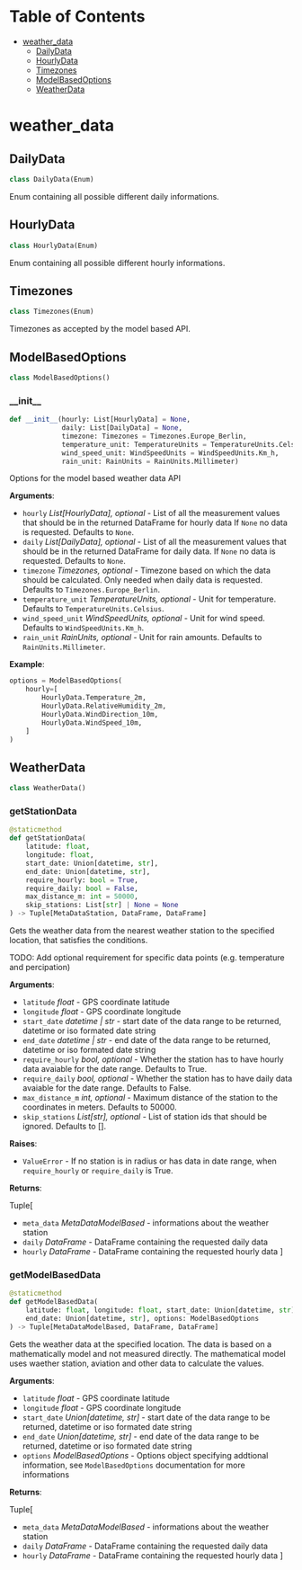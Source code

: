 # Table of Contents

* [weather\_data](#weather_data)
  * [DailyData](#weather_data.DailyData)
  * [HourlyData](#weather_data.HourlyData)
  * [Timezones](#weather_data.Timezones)
  * [ModelBasedOptions](#weather_data.ModelBasedOptions)
  * [WeatherData](#weather_data.WeatherData)

<a id="weather_data"></a>

# weather\_data

<a id="weather_data.DailyData"></a>

## DailyData

```python
class DailyData(Enum)
```

Enum containing all possible different daily informations.

<a id="weather_data.HourlyData"></a>

## HourlyData

```python
class HourlyData(Enum)
```

Enum containing all possible different hourly informations.

<a id="weather_data.Timezones"></a>

## Timezones

```python
class Timezones(Enum)
```

Timezones as accepted by the model based API.

<a id="weather_data.ModelBasedOptions"></a>

## ModelBasedOptions

```python
class ModelBasedOptions()
```

<a id="weather_data.ModelBasedOptions.__init__"></a>

### \_\_init\_\_

```python
def __init__(hourly: List[HourlyData] = None,
             daily: List[DailyData] = None,
             timezone: Timezones = Timezones.Europe_Berlin,
             temperature_unit: TemperatureUnits = TemperatureUnits.Celsius,
             wind_speed_unit: WindSpeedUnits = WindSpeedUnits.Km_h,
             rain_unit: RainUnits = RainUnits.Millimeter)
```

Options for the model based weather data API

**Arguments**:

- `hourly` _List[HourlyData], optional_ - List of all the measurement values that should be in the returned DataFrame for hourly data
  If `None` no data is requested. Defaults to `None`.
- `daily` _List[DailyData], optional_ - List of all the measurement values that should be in the returned DataFrame for daily data.
  If `None` no data is requested. Defaults to `None`.
- `timezone` _Timezones, optional_ - Timezone based on which the data should be calculated. Only needed when daily data is requested.
  Defaults to `Timezones.Europe_Berlin`.
- `temperature_unit` _TemperatureUnits, optional_ - Unit for temperature. Defaults to `TemperatureUnits.Celsius`.
- `wind_speed_unit` _WindSpeedUnits, optional_ - Unit for wind speed. Defaults to `WindSpeedUnits.Km_h`.
- `rain_unit` _RainUnits, optional_ - Unit for rain amounts. Defaults to `RainUnits.Millimeter`.
  

**Example**:

```python
options = ModelBasedOptions(
    hourly=[
        HourlyData.Temperature_2m,
        HourlyData.RelativeHumidity_2m,
        HourlyData.WindDirection_10m,
        HourlyData.WindSpeed_10m,
    ]
)
```

<a id="weather_data.WeatherData"></a>

## WeatherData

```python
class WeatherData()
```

<a id="weather_data.WeatherData.getStationData"></a>

### getStationData

```python
@staticmethod
def getStationData(
    latitude: float,
    longitude: float,
    start_date: Union[datetime, str],
    end_date: Union[datetime, str],
    require_hourly: bool = True,
    require_daily: bool = False,
    max_distance_m: int = 50000,
    skip_stations: List[str] | None = None
) -> Tuple[MetaDataStation, DataFrame, DataFrame]
```

Gets the weather data from the nearest weather station to the specified location, that satisfies the conditions.

TODO: Add optional requirement for specific data points (e.g. temperature and percipation)

**Arguments**:

- `latitude` _float_ - GPS coordinate latitude
- `longitude` _float_ - GPS coordinate longitude
- `start_date` _datetime | str_ - start date of the data range to be returned, datetime or iso formated date string
- `end_date` _datetime | str_ - end date of the data range to be returned, datetime or iso formated date string
- `require_hourly` _bool, optional_ - Whether the station has to have hourly data avaiable for the date range. Defaults to True.
- `require_daily` _bool, optional_ - Whether the station has to have daily data avaiable for the date range. Defaults to False.
- `max_distance_m` _int, optional_ - Maximum distance of the station to the coordinates in meters. Defaults to 50000.
- `skip_stations` _List[str], optional_ - List of station ids that should be ignored. Defaults to [].
  

**Raises**:

- `ValueError` - If no station is in radius or has data in date range, when `require_hourly` or `require_daily` is True.
  

**Returns**:

  Tuple[
- `meta_data` _MetaDataModelBased_ - informations about the weather station
- `daily` _DataFrame_ - DataFrame containing the requested daily data
- `hourly` _DataFrame_ - DataFrame containing the requested hourly data
  ]

<a id="weather_data.WeatherData.getModelBasedData"></a>

### getModelBasedData

```python
@staticmethod
def getModelBasedData(
    latitude: float, longitude: float, start_date: Union[datetime, str],
    end_date: Union[datetime, str], options: ModelBasedOptions
) -> Tuple[MetaDataModelBased, DataFrame, DataFrame]
```

Gets the weather data at the specified location. The data is based on a mathematically model and not measured directly.
The mathematical model uses waether station, aviation and other data to calculate the values.

**Arguments**:

- `latitude` _float_ - GPS coordinate latitude
- `longitude` _float_ - GPS coordinate longitude
- `start_date` _Union[datetime, str]_ - start date of the data range to be returned, datetime or iso formated date string
- `end_date` _Union[datetime, str]_ - end date of the data range to be returned, datetime or iso formated date string
- `options` _ModelBasedOptions_ - Options object specifying addtional information, see `ModelBasedOptions` documentation for more informations
  

**Returns**:

  Tuple[
- `meta_data` _MetaDataModelBased_ - informations about the weather station
- `daily` _DataFrame_ - DataFrame containing the requested daily data
- `hourly` _DataFrame_ - DataFrame containing the requested hourly data
  ]

